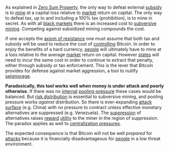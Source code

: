 As explained in [Zero Sum Property](Zero-Sum-Property), the only way to defeat external [subsidy](https://en.wikipedia.org/wiki/Subsidy) is to [mine](Glossary#mine) at a capital loss relative to [market](Glossary#market) return on capital. The only way to defeat tax, up to and including a 100% tax (prohibition), is to mine in secret. As with all [black markets](https://en.wikipedia.org/wiki/Black_market) there is an increased cost to [subversive mining](https://www.theatlantic.com/magazine/archive/2017/09/big-in-venezuela/534177). Competing against subsidized mining compounds the cost.

If one accepts the [axiom of resistance](Axiom-of-Resistance) one must assume that both tax and subsidy will be used to reduce the cost of [controlling](Glossary#power) Bitcoin. In order to enjoy the benefits of a hard currency, [people](Glossary#person) will ultimately have to mine at a loss relative to the average [market](Glossary#market) return on capital. However [states](Glossary#state) will need to incur the same cost in order to continue to extract that penalty, either through subsidy or tax enforcement. This is the lever that Bitcoin provides for defense against market aggression, a tool to nullify [seigniorage](https://en.wikipedia.org/wiki/Seigniorage).

**Paradoxically, this tool works well when money is under attack and poorly otherwise.** If there was no [internal](Glossary#consensus-rules) [pooling-pressure](Pooling-Pressure-Risk) these cases would be balanced. But [risk distribution](Risk-Sharing-Principle) is essential to subversive mining, and pooling pressure works *against* distribution. So there is ever-expanding [attack surface](https://en.wikipedia.org/wiki/Attack_surface) (e.g. China) with no pressure to contract unless effective monetary alternatives are suppressed (e.g. Venezuela). The [suppression](https://en.wikipedia.org/wiki/Foreign_exchange_controls) of alternatives raises [reward](Glossary#reward) [utility](Glossary#utility) to the miner in the region of suppression. The paradox applies as well to [centralization pressures](Centralization-Risk).

The expected consequence is that Bitcoin will not be well *prepared* for [attacks](Glossary#attack) because it is financially disadvantageous for [people](Glossary#person) in a low threat environment.
